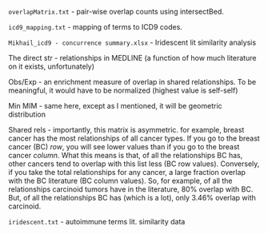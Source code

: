 `overlapMatrix.txt` - pair-wise overlap counts using intersectBed.`icd9_mapping.txt`  - mapping of terms to ICD9 codes.`Mikhail_icd9 - concurrence summary.xlsx` - Iridescent lit similarity analysisThe direct str - relationships in MEDLINE (a function of how much literature on it exists, unfortunately)Obs/Exp - an enrichment measure of overlap in shared relationships. To be meaningful, it would have to be normalized (highest value is self-self)Min MIM - same here, except as I mentioned, it will be geometric distributionShared rels - importantly, this matrix is asymmetric. for example, breast cancer has the most relationships of all cancer types. If you go to the breast cancer (BC) *row*, you will see lower values than if you go to the breast cancer *column*. What this means is that, of all the relationships BC has, other cancers tend to overlap with this list less (BC row values). Conversely, if you take the total relationships for any cancer, a large fraction overlap with the BC literature (BC column values). So, for example, of all the relationships carcinoid tumors have in the literature, 80% overlap with BC. But, of all the relationships BC has (which is a lot), only 3.46% overlap with carcinoid.`iridescent.txt` - autoimmune terms lit. similarity data 